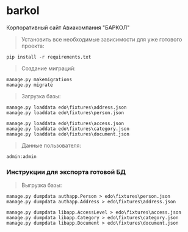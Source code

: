 # barkol
Корпоративный сайт Авиакомпания "БАРКОЛ"
>Установить все необходимые зависимости для уже готового проекта:
```
pip install -r requirements.txt
```

>Создание миграций:
```
manage.py makemigrations
manage.py migrate
```

>Загрузка базы:
```
manage.py loaddata edo\fixtures\address.json
manage.py loaddata edo\fixtures\person.json

manage.py loaddata edo\fixtures\access.json
manage.py loaddata edo\fixtures\category.json
manage.py loaddata edo\fixtures\document.json
```

>Данные пользователя:
```
admin:admin
```

### Инструкции для экспорта готовой БД
>Выгрузка базы:
```
manage.py dumpdata authapp.Person > edo\fixtures\person.json
manage.py dumpdata authapp.Address > edo\fixtures\address.json

manage.py dumpdata libapp.AccessLevel > edo\fixtures\access.json
manage.py dumpdata libapp.Category > edo\fixtures\category.json
manage.py dumpdata libapp.Document > edo\fixtures\document.json
```